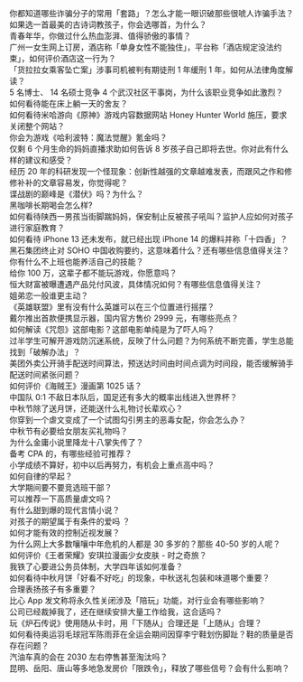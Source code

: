 你都知道哪些诈骗分子的常用「套路」？怎么才能一眼识破那些很唬人诈骗手法？  
如果选一首最美的古诗词教孩子，你会选哪首，为什么？  
青春年华，你做过什么热血澎湃、值得骄傲的事情？  
广州一女生网上订房，酒店称「单身女性不能独住」，平台称「酒店规定没法约束」，如何评价酒店这一行为？  
「货拉拉女乘客坠亡案」涉事司机被判有期徒刑 1 年缓刑 1 年，如何从法律角度解读？  
5 名博士、 14 名硕士竞争 4 个武汉社区干事岗，为什么该职业竞争如此激烈？  
如何看待能在床上躺一天的舍友？  
如何看待米哈游向《原神》游戏内容数据网站 Honey Hunter World 施压，要求关闭整个网站？  
你会为游戏《哈利波特：魔法觉醒》氪金吗？  
仅剩 6 个月生命的妈妈直播求助如何告诉 8 岁孩子自己即将去世。你对此有什么样的建议和感受？  
经历 20 年的科研发现一个怪现象：创新性越强的文章越难发表，而跟风之作和修修补补的文章容易发，你觉得呢？  
谍战剧的巅峰是《潜伏》吗？为什么？  
黑咖啡长期喝会怎么样?  
如何看待陕西一男孩当街脚踹妈妈，保安制止反被孩子吼叫？监护人应如何对孩子进行家庭教育？  
如何看待 iPhone 13 还未发布，就已经出现 iPhone 14 的爆料并称「十四香」？  
黑石集团终止对 SOHO 中国收购要约，这意味着什么？还有哪些信息值得关注？  
你有什么不上班也能养活自己的技能？  
给你 100 万，这辈子都不能玩游戏，你愿意吗？  
恒大财富被曝遭遇产品兑付风波，具体情况如何？有哪些信息值得关注？  
姐弟恋一般谁更主动？  
《英雄联盟》里有没有什么英雄可以在三个位置进行摇摆？  
戴尔推出首款便携显示器，国内官方售价 2999 元，有哪些亮点？  
如何解读《咒怨》这部电影？这部电影单纯是为了吓人吗？  
过半学生可解开游戏防沉迷系统，反映了什么问题？为何系统不断完善，学生总能找到「破解办法」？  
美团外卖公开骑手配送时间算法，预送达时间由时间点调为时间段，能否缓解骑手配送时间紧张问题？  
如何评价《海贼王》漫画第 1025 话？  
中国队 0:1 不敌日本队后，国足还有多大的概率出线进入世界杯？  
中秋节除了送月饼，还能送什么礼物讨长辈欢心？  
你穿到一个虐文变成了一个试图勾引男主的恶毒女配，你会怎么办？  
中秋节有必要给女朋友买礼物吗？  
为什么金庸小说里降龙十八掌失传了？  
备考 CPA 的，有哪些经验可推荐？  
小学成绩不算好，初中以后再努力，有机会上重点高中吗？  
如何自律的早起？  
大学期间要不要竞选班干部？  
可以推荐一下高质量虐文吗？  
有什么甜到爆的现代言情小说？  
对孩子的期望属于有条件的爱吗 ？  
如何才能有效的控制近视发展？  
为什么网上大多数嚷嚷中年危机的人都是 30 多岁的？那些 40-50 岁的人呢？  
如何评价《王者荣耀》安琪拉漫画少女皮肤 - 时之奇旅？  
我铁了心要进公务员体制，大学四年该如何准备？  
如何看待中秋月饼「好看不好吃」的现象，中秋送礼包装和味道哪个重要？  
合理表扬孩子有多重要？  
比心 App 发文称将永久性关闭涉及「陪玩」功能，对行业会有哪些影响？  
公司已经裁掉我了，还在继续安排大量工作给我，这合适吗？  
玩《炉石传说》使用随从卡时，用「下随从」合理还是「上随从」合理？  
如何看待奥运羽毛球冠军陈雨菲在全运会期间因穿李宁鞋划伤脚趾？鞋的质量是否存在问题？  
汽油车真的会在 2030 左右停售甚至淘汰吗？  
昆明、岳阳、唐山等多地急发房价「限跌令」，释放了哪些信号？会有什么影响？  
